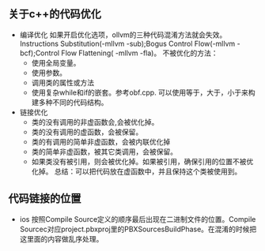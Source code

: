## 关于c++的代码优化
- 编译优化
	如果开启优化选项，ollvm的三种代码混淆方法就会失效。Instructions Substitution(-mllvm -sub);Bogus Control Flow(-mllvm -bcf);Control Flow Flattening( -mllvm -fla)。
	不被优化的方法：
  - 使用全局变量。
  - 使用参数。
  - 调用类的属性或方法
  - 使用复杂while和if的嵌套。参考obf.cpp.
     可以使用等于，大于，小于来构建多种不同的代码结构。
- 链接优化
  -	类的没有调用的非虚函数会,会被优化掉。
  - 类的没有调用的虚函数，会被保留。
  - 类的有调用的简单非虚函数，会被内联优化掉
  - 类的简单非虚函数，被其它类调用，会被保留。
  - 如果类没有被引用，则会被优化掉。如果被引用，确保引用的位置不被优化掉。
		总结：可以把代码放在虚函数中，并且保持这个类被使用到。

## 代码链接的位置
- ios
  按照Compile Source定义的顺序最后出现在二进制文件的位置。Compile Sourcec对应project.pbxproj里的PBXSourcesBuildPhase。在混淆的时候把这里面的内容做乱序处理。
     